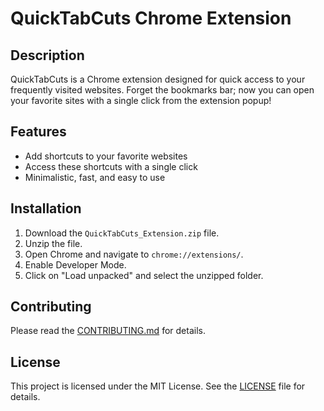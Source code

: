 # QuickTabCuts Chrome Extension

## Description
QuickTabCuts is a Chrome extension designed for quick access to your frequently visited websites. Forget the bookmarks bar; now you can open your favorite sites with a single click from the extension popup!

## Features
- Add shortcuts to your favorite websites
- Access these shortcuts with a single click
- Minimalistic, fast, and easy to use

## Installation
1. Download the `QuickTabCuts_Extension.zip` file.
2. Unzip the file.
3. Open Chrome and navigate to `chrome://extensions/`.
4. Enable Developer Mode.
5. Click on "Load unpacked" and select the unzipped folder.

## Contributing
Please read the [CONTRIBUTING.md](CONTRIBUTING.md) for details.

## License
This project is licensed under the MIT License. See the [LICENSE](LICENSE) file for details.
